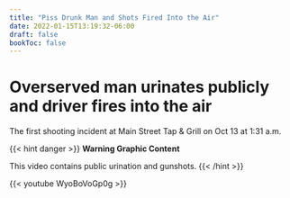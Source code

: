 ```yaml
---
title: "Piss Drunk Man and Shots Fired Into the Air"
date: 2022-01-15T13:19:32-06:00
draft: false
bookToc: false
---
```


# Overserved man urinates publicly and driver fires into the air

The first shooting incident at Main Street Tap & Grill on Oct 13 at 1:31 a.m.

{{< hint danger >}}
**Warning Graphic Content**

This video contains public urination and gunshots.
{{< /hint >}}

{{< youtube WyoBoVoGp0g >}}



